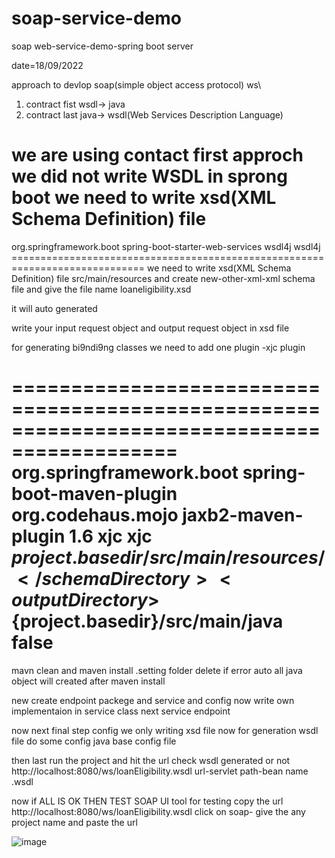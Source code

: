 # soap-service-demo
soap web-service-demo-spring boot server

date=18/09/2022

approach to devlop soap(simple object access protocol) ws\
1) contract fist
wsdl-> java
2) contract last
java-> wsdl(Web Services Description Language)

we are using contact first approch
we did not write WSDL in sprong boot 
we need to write xsd(XML Schema Definition) file
==============================================================================
<dependency>
	<groupId>org.springframework.boot</groupId>
	<artifactId>spring-boot-starter-web-services</artifactId>
</dependency>

<dependency>
		<groupId>wsdl4j</groupId>
		<artifactId>wsdl4j</artifactId>
</dependency>
=============================================================================
we need to write xsd(XML Schema Definition) file
src/main/resources
and create 
new-other-xml-xml schema file
and give the file name 
loaneligibility.xsd


it will auto generated
<?xml version="1.0" encoding="UTF-8"?>
<schema xmlns="http://www.w3.org/2001/XMLSchema"
	targetNamespace="http://www.example.org/NewXMLSchema"
	xmlns:tns="http://www.example.org/NewXMLSchema"
	elementFormDefault="qualified">
</schema>


write your input request object and output request object in xsd file

for generating bi9ndi9ng classes we need to add one plugin -xjc plugin

============================================================================================
	<plugin>
				<groupId>org.springframework.boot</groupId>
				<artifactId>spring-boot-maven-plugin</artifactId>
			</plugin>
			<plugin>
				<groupId>org.codehaus.mojo</groupId>
				<artifactId>jaxb2-maven-plugin</artifactId>
				<version>1.6</version>
				<executions>
					<execution>
						<id>xjc</id>
						<goals>
							<goal>xjc</goal>
						</goals>
					</execution>
				</executions>
				<configuration>
					<schemaDirectory>${project.basedir}/src/main/resources/</schemaDirectory>
					<outputDirectory>${project.basedir}/src/main/java</outputDirectory>
					<clearOutputDir>false</clearOutputDir>
				</configuration>
			</plugin>
===============================================================================

mavn clean and maven install
.setting folder delete if error
auto all java object will created after maven install

new create  endpoint packege and service and config
now write own implementaion
in service class
next service endpoint


now next final step config
we only writing xsd file now for generation wsdl file do some config
java base config file


then last run the project
and hit the url
check wsdl generated or not
http://localhost:8080/ws/loanEligibility.wsdl
url-servlet path-bean name .wsdl

now if ALL IS OK THEN  TEST SOAP UI tool for testing
copy the url
http://localhost:8080/ws/loanEligibility.wsdl
click on soap- give the any project name
and paste the url

![image](https://user-images.githubusercontent.com/75246941/190922938-5122169c-cea8-4574-9162-bdfa696e7620.png)




